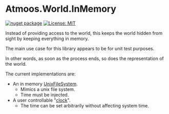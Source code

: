 # Atmoos.World.InMemory

[![nuget package](https://img.shields.io/nuget/v/Atmoos.World.InMemory.svg?logo=nuget)](https://www.nuget.org/packages/Atmoos.World.InMemory)
[![License: MIT](https://img.shields.io/badge/License-MIT-yellow.svg)](https://github.com/atmoos/World/blob/main/LICENSE)

Instead of providing access to the world, this keeps the world hidden from sight by keeping everything in memory.

The main use case for this library appears to be for unit test purposes.

In other words, as soon as the process ends, so does the representation of the world.

The current implementations are:

- An in memory [UnixFileSystem](https://github.com/atmoos/World/blob/main/source/Atmoos.World.InMemory/IO/UnixFileSystem.cs).
  - Mimics a unix file system.
  - Time must be injected.
- A user controllable "[clock](https://github.com/atmoos/World/blob/main/source/Atmoos.World.InMemory/Time.cs)".
  - The time can be set arbitrarily without affecting system time.
